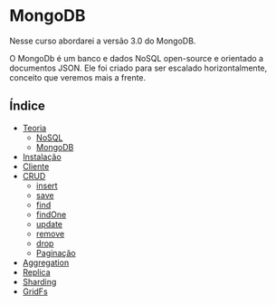 # MongoDB

Nesse curso abordarei a versão 3.0 do MongoDB.

O MongoDb é um banco e dados NoSQL open-source e orientado a documentos JSON. Ele foi criado para ser escalado horizontalmente, conceito que veremos mais a frente.

## Índice

- [Teoria](./theory.md)
    - [NoSQL](./theory-nosql.md)
    - [MongoDB](./theory-mongodb.md)
- [Instalação](./installation.md)
- [Cliente](./mongodb-client.md)
- [CRUD](./crud.md)
    + [insert](./insert.md)
    + [save](./save.md)
    + [find](./find-findOne.md)
    + [findOne](./find-findOne.md)
    + [update](./update.md)
    + [remove](./remove.md)
    + [drop](./drop.md)
    + [Paginação](./paggination.md)
- [Aggregation](./aggregation.md)
- [Replica](./replica.md)
- [Sharding](./sharding.md)
- [GridFs](./gridfs.md)
